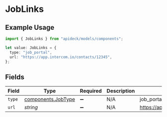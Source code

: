# JobLinks

## Example Usage

```typescript
import { JobLinks } from "apideck/models/components";

let value: JobLinks = {
  type: "job_portal",
  url: "https://app.intercom.io/contacts/12345",
};
```

## Fields

| Field                                                    | Type                                                     | Required                                                 | Description                                              | Example                                                  |
| -------------------------------------------------------- | -------------------------------------------------------- | -------------------------------------------------------- | -------------------------------------------------------- | -------------------------------------------------------- |
| `type`                                                   | [components.JobType](../../models/components/jobtype.md) | :heavy_minus_sign:                                       | N/A                                                      | job_portal                                               |
| `url`                                                    | *string*                                                 | :heavy_minus_sign:                                       | N/A                                                      | https://app.intercom.io/contacts/12345                   |